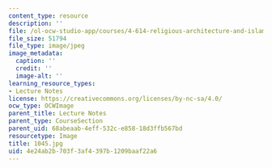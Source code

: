 ```yaml
---
content_type: resource
description: ''
file: /ol-ocw-studio-app/courses/4-614-religious-architecture-and-islamic-cultures-fall-2002/4e24ab2b703f3af4397b1209baaf22a6_1045.jpg
file_size: 51794
file_type: image/jpeg
image_metadata:
  caption: ''
  credit: ''
  image-alt: ''
learning_resource_types:
- Lecture Notes
license: https://creativecommons.org/licenses/by-nc-sa/4.0/
ocw_type: OCWImage
parent_title: Lecture Notes
parent_type: CourseSection
parent_uid: 68abeaab-4eff-532c-e858-18d3ffb567bd
resourcetype: Image
title: 1045.jpg
uid: 4e24ab2b-703f-3af4-397b-1209baaf22a6
---
```

